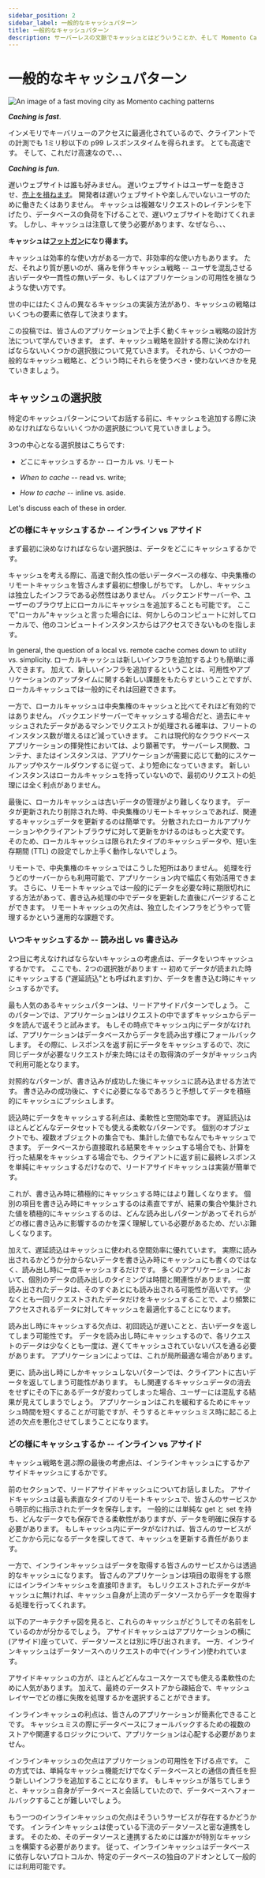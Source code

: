 ```yaml
---
sidebar_position: 2
sidebar_label: 一般的なキャッシュパターン
title: 一般的なキャッシュパターン
description: サーバーレスの文脈でキャッシュとはどういうことか、そして Momento Cache がそれをどうやって簡潔かつ高速に実現できるのかを学びましょう。
---
```


# 一般的なキャッシュパターン

![An image of a fast moving city as Momento caching patterns](./../../static/img/common-caching-patterns.jpg)

**_Caching is fast_**.

インメモリでキーバリューのアクセスに最適化されているので、クライアントでの計測でも 1ミリ秒以下の p99 レスポンスタイムを得られます。 とても高速です。 そして、これだけ高速なので、、、

**_Caching is fun_.**

遅いウェブサイトは誰も好みません。 遅いウェブサイトはユーザーを飽きさせ、[売上を損ねます](https://www.gigaspaces.com/blog/amazon-found-every-100ms-of-latency-cost-them-1-in-sales/)。 開発者は遅いウェブサイトや楽しんでいないユーザのために働きたくはありません。 キャッシュは複雑なリクエストのレイテンシを下げたり、データベースの負荷を下げることで、遅いウェブサイトを助けてくれます。 しかし、キャッシュは注意して使う必要があります、なぜなら、、、

**キャッシュは[フットガン](https://twitter.com/forrestbrazeal/status/1451189473383890946?lang=en)になり得ます。**

キャッシュは効率的な使い方がある一方で、非効率的な使い方もあります。 ただ、それより質が悪いのが、痛みを伴うキャッシュ戦略 -- ユーザを混乱させる古いデータや一貫性の無いデータ、もしくはアプリケーションの可用性を損なうような使い方です。

世の中にはたくさんの異なるキャッシュの実装方法があり、キャッシュの戦略はいくつもの要素に依存して決まります。

この投稿では、皆さんのアプリケーションで上手く動くキャッシュ戦略の設計方法について学んでいきます。 まず、キャッシュ戦略を設計する際に決めなければならないいくつかの選択肢について見ていきます。 それから、いくつかの一般的なキャッシュ戦略と、どういう時にそれらを使うべき・使わないべきかを見ていきましょう。

## キャッシュの選択肢

特定のキャッシュパターンについてお話する前に、キャッシュを追加する際に決めなければならないいくつかの選択肢について見ていきましょう。

3つの中心となる選択肢はこちらです:

- どこにキャッシュするか -- ローカル vs. リモート

- _When to cache_ -- read vs. write;

- _How to cache_ -- inline vs. aside.

Let's discuss each of these in order.

### どの様にキャッシュするか -- インライン vs アサイド

まず最初に決めなければならない選択肢は、データをどこにキャッシュするかです。

キャッシュを考える際に、高速で耐久性の低いデータベースの様な、中央集権のリモートキャッシュを皆さんまず最初に想像しがちです。 しかし、キャッシュは独立したインフラである必然性はありません。 バックエンドサーバーや、ユーザーのブラウザ上にローカルにキャッシュを追加することも可能です。 ここで"ローカル"キャッシュと言った場合には、何かしらのコンピュートに対してローカルで、他のコンピュートインスタンスからはアクセスできないものを指します。

In general, the question of a local vs. remote cache comes down to utility vs. simplicity. ローカルキャッシュは新しいインフラを追加するよりも簡単に導入できます。 加えて、新しいインフラを追加するということは、可用性やアプリケーションのアップタイムに関する新しい課題をもたらすということですが、ローカルキャッシュでは一般的にそれは回避できます。

一方で、ローカルキャッシュは中央集権のキャッシュと比べてそれほど有効的ではありません。 バックエンドサーバーでキャッシュする場合だと、過去にキャッシュされたデータがあるマシンでリクエストが処理される確率は、フリートのインスタンス数が増えるほど減っていきます。 これは現代的なクラウドベースアプリケーションの揮発性においては、より顕著です。 サーバーレス関数、コンテナ、またはインスタンスは、アプリケーションが需要に応じて動的にスケールアップやスケールダウンするに従って、より短命になっていきます。 新しいインスタンスはローカルキャッシュを持っていないので、最初のリクエストの処理には全く利点がありません。

最後に、ローカルキャッシュは古いデータの管理がより難しくなります。 データが更新されたり削除された時、中央集権のリモートキャッシュであれば、関連するキャッシュデータを更新するのは簡単です。 分散されたローカルアプリケーションやクライアントブラウザに対して更新をかけるのはもっと大変です。 そのため、ローカルキャッシュは限られたタイプのキャッシュデータや、短い生存期間 (TTL) の設定でしか上手く動作しないでしょう。

リモートで、中央集権のキャッシュではこうした短所はありません。 処理を行うどのサーバーからも利用可能で、アプリケーション内で幅広く有効活用できます。 さらに、リモートキャッシュでは一般的にデータを必要な時に期限切れにする方法があって、書き込み処理の中でデータを更新した直後にパージすることができます。 リモートキャッシュの欠点は、独立したインフラをどうやって管理するかという運用的な課題です。

### いつキャッシュするか -- 読み出し vs 書き込み

2つ目に考えなければならないキャッシュの考慮点は、データをいつキャッシュするかです。 ここでも、2つの選択肢があります -- 初めてデータが読まれた時にキャッシュする ("遅延読込"とも呼ばれます)か、データを書き込む時にキャッシュするかです。

最も人気のあるキャッシュパターンは、リードアサイドパターンでしょう。 このパターンでは、アプリケーションはリクエストの中でまずキャッシュからデータを読んで返そうと試みます。 もしその時点でキャッシュ内にデータがなければ、アプリケーションはデータベースからデータを読み出す様にフォールバックします。 その際に、レスポンスを返す前にデータをキャッシュするので、次に同じデータが必要なリクエストが来た時にはその取得済のデータがキャッシュ内で利用可能となります。

対照的なパターンが、書き込みが成功した後にキャッシュに読み込ませる方法です。 書き込みの成功後に、すぐに必要になるであろうと予想してデータを積極的にキャッシュにプッシュします。

読込時にデータをキャッシュする利点は、柔軟性と空間効率です。 遅延読込はほとんどどんなデータセットでも使える柔軟なパターンです。 個別のオブジェクトでも、複数オブジェクトの集合でも、集計した値でもなんでもキャッシュできます。 データベースから直接取れる結果をキャッシュする場合でも、計算を行った結果をキャッシュする場合でも、クライアントに返す前に最終レスポンスを単純にキャッシュするだけなので、リードアサイドキャッシュは実装が簡単です。

これが、書き込み時に積極的にキャッシュする時にはより難しくなります。 個別の項目を書き込み時にキャッシュするのは素直ですが、結果の集合や集計された値を積極的にキャッシュするのは、どんな読み出しパターンがあってそれらがどの様に書き込みに影響するのかを深く理解している必要があるため、だいぶ難しくなります。

加えて、遅延読込はキャッシュに使われる空間効率に優れています。 実際に読み出されるかどうか分からないデータを書き込み時にキャッシュにも書くのではなく、読み出し時に一度キャッシュするだけです。 多くのアプリケーションにおいて、個別のデータの読み出しのタイミングは時間と関連性があります。 一度読み出されたデータは、そのすぐあとにも読み出される可能性が高いです。 少なくとも一回リクエストされたデータだけをキャッシュすることで、より頻繁にアクセスされるデータに対してキャッシュを最適化することになります。

読み出し時にキャッシュする欠点は、初回読込が遅いことと、古いデータを返してしまう可能性です。 データを読み出し時にキャッシュするので、各リクエストのデータは少なくとも一度は、遅くてキャッシュされていないパスを通る必要があります。 アプリケーションによっては、これが局所最適な場合があります。

更に、読み出し時にしかキャッシュしないパターンでは、クライアントに古いデータを返してしまう可能性があります。 もし関連するキャッシュデータの消去をせずにその下にあるデータが変わってしまった場合、ユーザーには混乱する結果が見えてしまうでしょう。 アプリケーションはこれを緩和するためにキャッシュ時間を短くすることが可能ですが、そうするとキャッシュミス時に起こる上述の欠点を悪化させてしまうことになります。

### どの様にキャッシュするか -- インライン vs アサイド

キャッシュ戦略を選ぶ際の最後の考慮点は、インラインキャッシュにするかアサイドキャッシュにするかです。

前のセクションで、リードアサイドキャッシュについてお話しました。 アサイドキャッシュは最も素直なタイプのリモートキャッシュで、皆さんのサービスから明示的に指示されたデータを保存します。 一般的には単純な get と set を持ち、どんなデータでも保存できる柔軟性がありますが、データを明確に保存する必要があります。 もしキャッシュ内にデータがなければ、皆さんのサービスがどこかから元になるデータを探してきて、キャッシュを更新する責任があります。

一方で、インラインキャッシュはデータを取得する皆さんのサービスからは透過的なキャッシュになります。 皆さんのアプリケーションは項目の取得をする際にはインラインキャッシュを直接叩きます。 もしリクエストされたデータがキャッシュに無ければ、キャッシュ自身が上流のデータソースからデータを取得する処理を行ってくれます。

以下のアーキテクチャ図を見ると、これらのキャッシュがどうしてその名前をしているのかが分かるでしょう。 アサイドキャッシュはアプリケーションの横に(アサイド)座っていて、データソースとは別に呼び出されます。 一方、インラインキャッシュはデータソースへのリクエストの中で(インライン)使われています。

アサイドキャッシュの方が、ほとんどどんなユースケースでも使える柔軟性のために人気があります。 加えて、最終のデータストアから疎結合で、キャッシュレイヤーでどの様に失敗を処理するかを選択することができます。

インラインキャッシュの利点は、皆さんのアプリケーションが簡素化できることです。 キャッシュミスの際にデータベースにフォールバックするための複数のストアや関連するロジックについて、アプリケーションは心配する必要がありません。

インラインキャッシュの欠点はアプリケーションの可用性を下げる点です。 この方式では、単純なキャッシュ機能だけでなくデータベースとの通信の責任を担う新しいインフラを追加することになります。 もしキャッシュが落ちてしまうと、キャッシュ自身がデータベースと会話していたので、データベースへフォールバックすることが難しいでしょう。

もう一つのインラインキャッシュの欠点はそういうサービスが存在するかどうかです。 インラインキャッシュは使っている下流のデータソースと密な連携をします。 そのため、そのデータソースと連携するためには誰かが特別なキャッシュを構築する必要があります。 従って、インラインキャッシュはデータベースに依存しないプロトコルか、特定のデータベースの独自のアドオンとして一般的には利用可能です。
